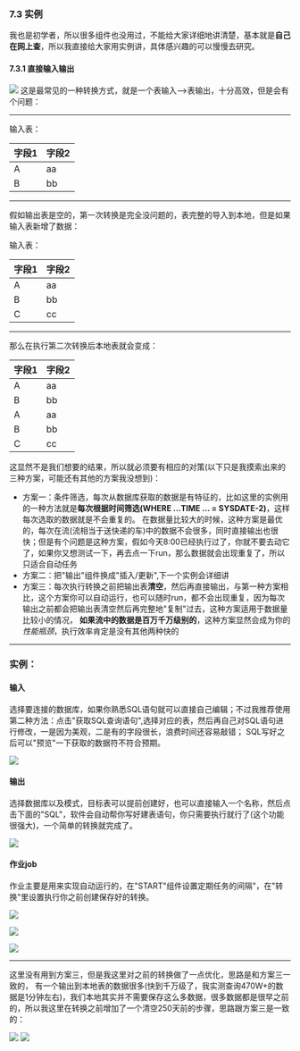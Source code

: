 ### 7.3 实例
我也是初学者，所以很多组件也没用过，不能给大家详细地讲清楚，基本就是**自己在网上查**，所以我直接给大家用实例讲，具体感兴趣的可以慢慢去研究。
#### 7.3.1 直接输入输出
![](https://github.com/397179459/APEX_FA/blob/master/img/7.kettle/311.png)
这是最常见的一种转换方式，就是一个表输入——>表输出，十分高效，但是会有个问题：

---
输入表：

字段1|字段2
--|--
A|aa
B|bb
---
假如输出表是空的，第一次转换是完全没问题的，表完整的导入到本地，但是如果输入表新增了数据：

输入表：

字段1|字段2
--|--
A|aa
B|bb
C|cc
---
那么在执行第二次转换后本地表就会变成：

字段1|字段2
--|--
A|aa
B|bb
A|aa
B|bb
C|cc
这显然不是我们想要的结果，所以就必须要有相应的对策(以下只是我摸索出来的三种方案，可能还有其他的方案我没想到)：
* 方案一：条件筛选，每次从数据库获取的数据是有特征的，比如这里的实例用的一种方法就是**每次根据时间筛选(WHERE ...TIME ... = SYSDATE-2)**，这样每次选取的数据就是不会重复的。
在数据量比较大的时候，这种方案是最优的，每次在流(流相当于送快递的车)中的数据不会很多，同时直接输出也很快；但是有个问题是这种方案，假如今天8:00已经执行过了，你就不要去动它了，如果你又想测试一下，再去点一下run，那么数据就会出现重复了，所以只适合自动任务
* 方案二：把"输出"组件换成"插入/更新",下一个实例会详细讲
* 方案三：每次执行转换之前把输出表**清空**，然后再直接输出，与第一种方案相比，这个方案你可以自动运行，也可以随时run，都不会出现重复，因为每次输出之前都会把输出表清空然后再完整地"复制"过去，这种方案适用于数据量比较小的情况，
**如果流中的数据是百万千万级别的**，这种方案显然会成为你的*性能瓶颈*，执行效率肯定是没有其他两种快的

----
### 实例：
#### 输入

选择要连接的数据库，如果你熟悉SQL语句就可以直接自己编辑；不过我推荐使用第二种方法：点击"获取SQL查询语句",选择对应的表，然后再自己对SQL语句进行修改，一是因为美观，二是有的字段很长，浪费时间还容易敲错；
SQL写好之后可以"预览"一下获取的数据符不符合预期。

![](https://github.com/397179459/APEX_FA/blob/master/img/7.kettle/312.png)
#### 输出

选择数据库以及模式，目标表可以提前创建好，也可以直接输入一个名称，然后点击下面的"SQL"，软件会自动帮你写好建表语句，你只需要执行就行了(这个功能很强大)，一个简单的转换就完成了。

![](https://github.com/397179459/APEX_FA/blob/master/img/7.kettle/313.png)

#### 作业job

作业主要是用来实现自动运行的，在"START"组件设置定期任务的间隔"，在"转换"里设置执行你之前创建保存好的转换。

![](https://github.com/397179459/APEX_FA/blob/master/img/7.kettle/316.png)

![](https://github.com/397179459/APEX_FA/blob/master/img/7.kettle/317.png)

![](https://github.com/397179459/APEX_FA/blob/master/img/7.kettle/318.png)

---
这里没有用到方案三，但是我这里对之前的转换做了一点优化，思路是和方案三一致的，
有一个输出到本地表的数据很多(快到千万级了，我实测查询470W+的数据是1分钟左右)，我们本地其实并不需要保存这么多数据，很多数据都是很早之前的，所以我这里在转换之前增加了一个清空250天前的步骤，思路跟方案三是一致的：

![](https://github.com/397179459/APEX_FA/blob/master/img/7.kettle/314.png)
![](https://github.com/397179459/APEX_FA/blob/master/img/7.kettle/315.png)
